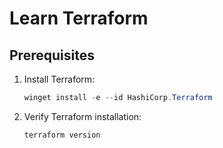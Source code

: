 # Learn Terraform

## Prerequisites

1. Install Terraform:

    ```powershell
    winget install -e --id HashiCorp.Terraform
    ```

1. Verify Terraform installation:

    ```console
    terraform version
    ```
